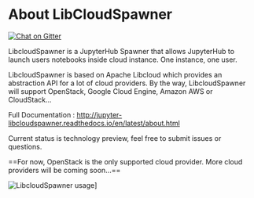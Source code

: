 # About LibCloudSpawner


[![Chat on Gitter](https://img.shields.io/badge/Chat%20on-Gitter-green.svg)](https://gitter.im/jupyter-libcloudspawner/community)

LibcloudSpawner is a JupyterHub Spawner that allows JupyterHub to launch users notebooks inside cloud instance. One instance, one user.

LibcloudSpawner is based on Apache Libcloud which provides an abstraction API for a lot of cloud providers. By the way, LibcloudSpawner will support OpenStack, Google Cloud Engine, Amazon AWS or CloudStack...

Full Documentation : http://jupyter-libcloudspawner.readthedocs.io/en/latest/about.html

Current status is technology preview, feel free to submit issues or questions.

==For now, OpenStack is the only supported cloud provider. More cloud providers will be coming soon...==


![LibcloudSpawner usage ](doc/source/_static/general-usage.png)]
